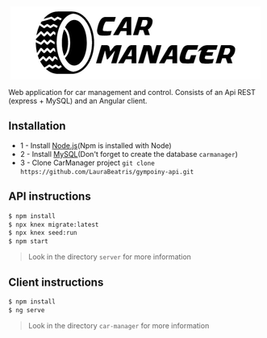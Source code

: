 <p align="center">
  <img src="./docs/logo-dark.png" />
</p>

Web application for car management and control. Consists of an Api REST (express + MySQL) and an Angular client.

## Installation
* 1 - Install [Node.js](https://nodejs.org/en/)(Npm is installed with Node)
* 2 - Install [MySQL](https://www.mysql.com)(Don't forget to create the database ```carmanager```)
* 3 - Clone CarManager project
```git clone https://github.com/LauraBeatris/gympoiny-api.git```

## API instructions 
```sh
$ npm install
$ npx knex migrate:latest
$ npx knex seed:run
$ npm start
```
> Look in the directory ```server``` for more information

## Client instructions 
```sh
$ npm install
$ ng serve
```
> Look in the directory ```car-manager``` for more information
